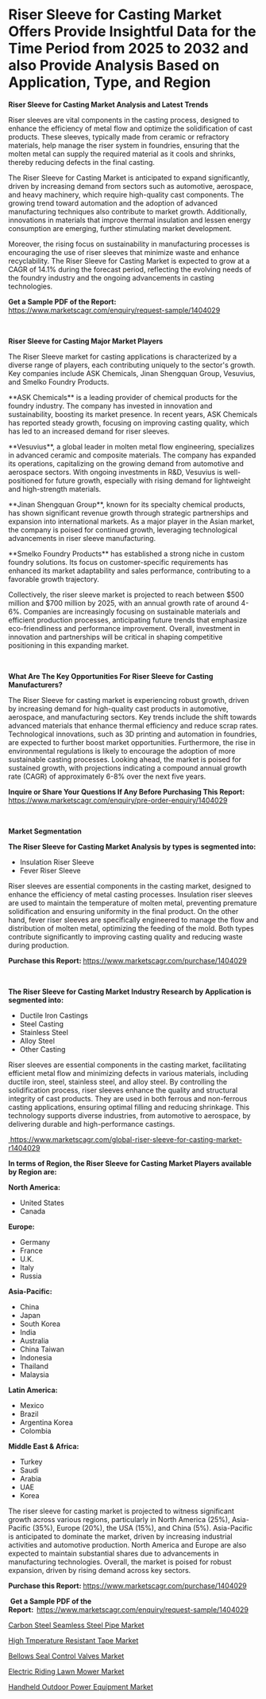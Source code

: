 <p><h1>Riser Sleeve for Casting Market Offers Provide Insightful Data for the Time Period from 2025 to 2032 and also Provide Analysis Based on Application, Type, and Region</h1></p><p><strong>Riser Sleeve for Casting Market Analysis and Latest Trends</strong></p>
<p><p>Riser sleeves are vital components in the casting process, designed to enhance the efficiency of metal flow and optimize the solidification of cast products. These sleeves, typically made from ceramic or refractory materials, help manage the riser system in foundries, ensuring that the molten metal can supply the required material as it cools and shrinks, thereby reducing defects in the final casting.</p><p>The Riser Sleeve for Casting Market is anticipated to expand significantly, driven by increasing demand from sectors such as automotive, aerospace, and heavy machinery, which require high-quality cast components. The growing trend toward automation and the adoption of advanced manufacturing techniques also contribute to market growth. Additionally, innovations in materials that improve thermal insulation and lessen energy consumption are emerging, further stimulating market development.</p><p>Moreover, the rising focus on sustainability in manufacturing processes is encouraging the use of riser sleeves that minimize waste and enhance recyclability. The Riser Sleeve for Casting Market is expected to grow at a CAGR of 14.1% during the forecast period, reflecting the evolving needs of the foundry industry and the ongoing advancements in casting technologies.</p></p>
<p><strong>Get a Sample PDF of the Report:&nbsp;</strong> <a href="https://www.marketscagr.com/enquiry/request-sample/1404029?utm_campaign=2010&utm_medium=2&utm_source=Github&utm_content=ia&utm_term=28032025&utm_id=riser-sleeve-for-casting">https://www.marketscagr.com/enquiry/request-sample/1404029</a></p>
<p>&nbsp;</p>
<p><strong>Riser Sleeve for Casting Major Market Players</strong></p>
<p><p>The Riser Sleeve market for casting applications is characterized by a diverse range of players, each contributing uniquely to the sector's growth. Key companies include ASK Chemicals, Jinan Shengquan Group, Vesuvius, and Smelko Foundry Products.</p><p>**ASK Chemicals** is a leading provider of chemical products for the foundry industry. The company has invested in innovation and sustainability, boosting its market presence. In recent years, ASK Chemicals has reported steady growth, focusing on improving casting quality, which has led to an increased demand for riser sleeves.</p><p>**Vesuvius**, a global leader in molten metal flow engineering, specializes in advanced ceramic and composite materials. The company has expanded its operations, capitalizing on the growing demand from automotive and aerospace sectors. With ongoing investments in R&D, Vesuvius is well-positioned for future growth, especially with rising demand for lightweight and high-strength materials.</p><p>**Jinan Shengquan Group**, known for its specialty chemical products, has shown significant revenue growth through strategic partnerships and expansion into international markets. As a major player in the Asian market, the company is poised for continued growth, leveraging technological advancements in riser sleeve manufacturing.</p><p>**Smelko Foundry Products** has established a strong niche in custom foundry solutions. Its focus on customer-specific requirements has enhanced its market adaptability and sales performance, contributing to a favorable growth trajectory.</p><p>Collectively, the riser sleeve market is projected to reach between $500 million and $700 million by 2025, with an annual growth rate of around 4-6%. Companies are increasingly focusing on sustainable materials and efficient production processes, anticipating future trends that emphasize eco-friendliness and performance improvement. Overall, investment in innovation and partnerships will be critical in shaping competitive positioning in this expanding market.</p></p>
<p>&nbsp;</p>
<p><strong>What Are The Key Opportunities For Riser Sleeve for Casting Manufacturers?</strong></p>
<p><p>The Riser Sleeve for casting market is experiencing robust growth, driven by increasing demand for high-quality cast products in automotive, aerospace, and manufacturing sectors. Key trends include the shift towards advanced materials that enhance thermal efficiency and reduce scrap rates. Technological innovations, such as 3D printing and automation in foundries, are expected to further boost market opportunities. Furthermore, the rise in environmental regulations is likely to encourage the adoption of more sustainable casting processes. Looking ahead, the market is poised for sustained growth, with projections indicating a compound annual growth rate (CAGR) of approximately 6-8% over the next five years.</p></p>
<p><strong>Inquire or Share Your Questions If Any Before Purchasing This Report:</strong> <a href="https://www.marketscagr.com/enquiry/pre-order-enquiry/1404029?utm_campaign=2010&utm_medium=2&utm_source=Github&utm_content=ia&utm_term=28032025&utm_id=riser-sleeve-for-casting">https://www.marketscagr.com/enquiry/pre-order-enquiry/1404029</a></p>
<p>&nbsp;</p>
<p><strong>Market Segmentation</strong></p>
<p><strong>The Riser Sleeve for Casting Market Analysis by types is segmented into:</strong></p>
<p><ul><li>Insulation Riser Sleeve</li><li>Fever Riser Sleeve</li></ul></p>
<p><p>Riser sleeves are essential components in the casting market, designed to enhance the efficiency of metal casting processes. Insulation riser sleeves are used to maintain the temperature of molten metal, preventing premature solidification and ensuring uniformity in the final product. On the other hand, fever riser sleeves are specifically engineered to manage the flow and distribution of molten metal, optimizing the feeding of the mold. Both types contribute significantly to improving casting quality and reducing waste during production.</p></p>
<p><strong>Purchase this Report:&nbsp;</strong><a href="https://www.marketscagr.com/purchase/1404029?utm_campaign=2010&utm_medium=2&utm_source=Github&utm_content=ia&utm_term=28032025&utm_id=riser-sleeve-for-casting">https://www.marketscagr.com/purchase/1404029</a></p>
<p>&nbsp;</p>
<p><strong>The Riser Sleeve for Casting Market Industry Research by Application is segmented into:</strong></p>
<p><ul><li>Ductile Iron Castings</li><li>Steel Casting</li><li>Stainless Steel</li><li>Alloy Steel</li><li>Other Casting</li></ul></p>
<p><p>Riser sleeves are essential components in the casting market, facilitating efficient metal flow and minimizing defects in various materials, including ductile iron, steel, stainless steel, and alloy steel. By controlling the solidification process, riser sleeves enhance the quality and structural integrity of cast products. They are used in both ferrous and non-ferrous casting applications, ensuring optimal filling and reducing shrinkage. This technology supports diverse industries, from automotive to aerospace, by delivering durable and high-performance castings.</p></p>
<p><a href="https://www.marketscagr.com/global-riser-sleeve-for-casting-market-r1404029?utm_campaign=2010&utm_medium=2&utm_source=Github&utm_content=ia&utm_term=28032025&utm_id=riser-sleeve-for-casting">&nbsp;https://www.marketscagr.com/global-riser-sleeve-for-casting-market-r1404029</a></p>
<p><strong>In terms of Region, the Riser Sleeve for Casting Market Players available by Region are:</strong></p>
<p>
    <p> <strong> North America: </strong>
        <ul>
            <li>United States</li>
            <li>Canada</li>
        </ul>
        </p> 
    <p> <strong> Europe: </strong>
        <ul>
            <li>Germany</li>
            <li>France</li>
            <li>U.K.</li>
            <li>Italy</li>
            <li>Russia</li>
        </ul>
        </p> 
    <p> <strong> Asia-Pacific: </strong>
        <ul>
            <li>China</li>
            <li>Japan</li>
            <li>South Korea</li>
            <li>India</li>
            <li>Australia</li>
            <li>China Taiwan</li>
            <li>Indonesia</li>
            <li>Thailand</li>
            <li>Malaysia</li>
        </ul>
        </p> 
    <p> <strong> Latin America: </strong>
        <ul>
            <li>Mexico</li>
            <li>Brazil</li>
            <li>Argentina Korea</li>
            <li>Colombia</li>
        </ul>
        </p> 
    <p> <strong> Middle East & Africa: </strong>
        <ul>
            <li>Turkey</li>
            <li>Saudi</li>
            <li>Arabia</li>
            <li>UAE</li>
            <li>Korea</li>
        </ul>
    </p>
    </p>
<p><p>The riser sleeve for casting market is projected to witness significant growth across various regions, particularly in North America (25%), Asia-Pacific (35%), Europe (20%), the USA (15%), and China (5%). Asia-Pacific is anticipated to dominate the market, driven by increasing industrial activities and automotive production. North America and Europe are also expected to maintain substantial shares due to advancements in manufacturing technologies. Overall, the market is poised for robust expansion, driven by rising demand across key sectors.</p></p>
<p><strong>Purchase this Report: </strong><a href="https://www.marketscagr.com/purchase/1404029?utm_campaign=2010&utm_medium=2&utm_source=Github&utm_content=ia&utm_term=28032025&utm_id=riser-sleeve-for-casting">https://www.marketscagr.com/purchase/1404029</a></p>
<p>&nbsp;<strong>Get a Sample PDF of the Report:&nbsp;&nbsp;</strong><a href="https://www.marketscagr.com/enquiry/request-sample/1404029?utm_campaign=2010&utm_medium=2&utm_source=Github&utm_content=ia&utm_term=28032025&utm_id=riser-sleeve-for-casting">https://www.marketscagr.com/enquiry/request-sample/1404029</a></p>
<p><strong></strong></p>
<p><p><a href="https://github.com/diosohusch6x/Market-Research-Report-List-1/blob/main/carbon-steel-seamless-steel-pipe-market.md?utm_campaign=2010&utm_medium=2&utm_source=Github&utm_content=ia&utm_term=28032025&utm_id=riser-sleeve-for-casting">Carbon Steel Seamless Steel Pipe Market</a></p><p><a href="https://github.com/BryceTownsendr/Market-Research-Report-List-7/blob/main/high-tmperature-resistant-tape-market.md?utm_campaign=2010&utm_medium=2&utm_source=Github&utm_content=ia&utm_term=28032025&utm_id=riser-sleeve-for-casting">High Tmperature Resistant Tape Market</a></p><p><a href="https://github.com/mahnoor2003/Market-Research-Report-List-7/blob/main/bellows-seal-control-valves-market.md?utm_campaign=2010&utm_medium=2&utm_source=Github&utm_content=ia&utm_term=28032025&utm_id=riser-sleeve-for-casting">Bellows Seal Control Valves Market</a></p><p><a href="https://github.com/camacrokesw2/Market-Research-Report-List-1/blob/main/electric-riding-lawn-mower-market.md?utm_campaign=2010&utm_medium=2&utm_source=Github&utm_content=ia&utm_term=28032025&utm_id=riser-sleeve-for-casting">Electric Riding Lawn Mower Market</a></p><p><a href="https://github.com/beberjuban9a/Market-Research-Report-List-1/blob/main/handheld-outdoor-power-equipment-market.md?utm_campaign=2010&utm_medium=2&utm_source=Github&utm_content=ia&utm_term=28032025&utm_id=riser-sleeve-for-casting">Handheld Outdoor Power Equipment Market</a></p></p>